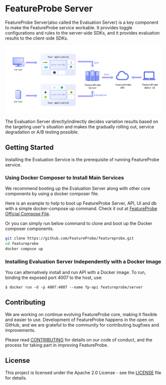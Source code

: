 # FeatureProbe Server

FeatureProbe Server(also called the Evaluation Server) is a key component to make the FeatureProbe service workable. 
It provides toggle configurations and rules to the server-side SDKs, 
and it provides evaluation results to the client-side SDKs.

![featureProbe Architecture](https://github.com/FeatureProbe/featureprobe/blob/main/pictures/feature_probe_architecture.png)

The Evaluation Server directly/indirectly decides variation results based on the targeting user's situation and makes
the gradually rolling out, service degradation or A/B testing possible.


## Getting Started
Installing the Evaluation Service is the prerequisite of running FeatureProbe service.

### Using Docker Composer to Install Main Services

We recommend booting up the Evaluation Server along with other core components by using a docker composer file. 

Here is an example to help to boot up FeatureProbe Server, API, UI and db with a simple docker-compose up command.
Check it out at [FeatureProbe Official Compose File](https://github.com/FeatureProbe/featureprobe).

Or you can simply run below command to clone and boot up the Docker composer components.
``` bash
git clone https://github.com/FeatureProbe/featureprobe.git
cd featureprobe
docker compose up
```

### Installing Evaluation Server Independently with a Docker Image

You can alternatively install and run API with a Docker image. To run, binding the exposed port 4007 to the host, use:
```
$ docker run -d -p 4007:4007 --name fp-api featureprobe/server
```



## Contributing
We are working on continue evolving FeatureProbe core, making it flexible and easier to use.
Development of FeatureProbe happens in the open on GitHub, and we are grateful to the
community for contributing bugfixes and improvements.

Please read [CONTRIBUTING](https://github.com/FeatureProbe/featureprobe/blob/master/CONTRIBUTING.md)
for details on our code of conduct, and the process for taking part in improving FeatureProbe.


## License

This project is licensed under the Apache 2.0 License - see the [LICENSE](LICENSE) file for details.

